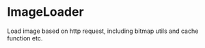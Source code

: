 ImageLoader
===========

Load image based on http request, including bitmap utils and cache function etc.
